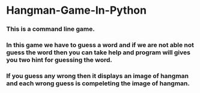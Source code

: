 # Hangman-Game-In-Python 
### This is a command line game.
### In this game we have to guess a word and if we are not able not guess the word then you can take help and program will gives you two hint for guessing the word.

### If you guess any wrong then it displays an image of hangman and each wrong guess is compeleting the image of hangman.
